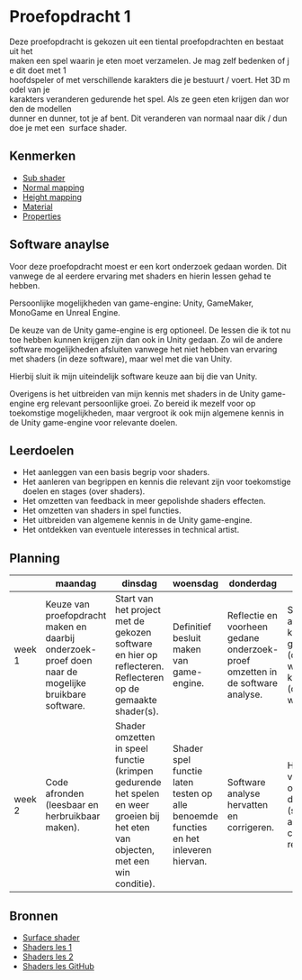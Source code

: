 # Proefopdracht 1

Deze proefopdracht is gekozen uit een tiental proefopdrachten en bestaat uit het maken een spel waarin je eten moet verzamelen. Je mag zelf bedenken of je dit doet met 1  hoofdspeler of met verschillende karakters die je bestuurt / voert. Het 3D model van je  karakters veranderen gedurende het spel. Als ze geen eten krijgen dan worden de modellen  dunner en dunner, tot je af bent. Dit veranderen van normaal naar dik / dun doe je met een  surface shader.

## Kenmerken

- [Sub shader](https://docs.unity3d.com/Manual/SL-SubShader.html)
- [Normal mapping](https://en.wikipedia.org/wiki/Normal_mapping)
- [Height mapping](https://en.wikipedia.org/wiki/Heightmap)
- [Material](https://docs.unity3d.com/ScriptReference/Material.html)
- [Properties](https://unity3d.com/learn/tutorials/topics/scripting/properties)

## Software anaylse

Voor deze proefopdracht moest er een kort onderzoek gedaan worden.
Dit vanwege de al eerdere ervaring met shaders en hierin lessen gehad te hebben.

Persoonlijke mogelijkheden van game-engine: Unity, GameMaker, MonoGame en Unreal Engine.

De keuze van de Unity game-engine is erg optioneel. De lessen die ik tot nu toe hebben kunnen krijgen zijn dan ook in Unity gedaan.
Zo wil de andere software mogelijkheden afsluiten vanwege het niet hebben van ervaring met shaders (in deze software), maar wel met die van Unity.

Hierbij sluit ik mijn uiteindelijk software keuze aan bij die van Unity.

Overigens is het uitbreiden van mijn kennis met shaders in de Unity game-engine erg relevant persoonlijke groei. Zo bereid ik mezelf voor op toekomstige mogelijkheden, maar
vergroot ik ook mijn algemene kennis in de Unity game-engine voor relevante doelen.

## Leerdoelen

- Het aanleggen van een basis begrip voor shaders.
- Het aanleren van begrippen en kennis die relevant zijn voor toekomstige doelen en stages (over shaders).
- Het omzetten van feedback in meer gepolishde shaders effecten.
- Het omzetten van shaders in spel functies.
- Het uitbreiden van algemene kennis in de Unity game-engine.
- Het ontdekken van eventuele interesses in technical artist.

## Planning

| | maandag | dinsdag | woensdag | donderdag | vrijdag |
| --- | --- | --- | --- | --- | --- |
|week 1 | Keuze van proefopdracht maken en daarbij onderzoek-proef doen naar de mogelijke bruikbare software. | Start van het project met de gekozen software en hier op reflecteren. Reflecteren op de gemaakte shader(s). | Definitief besluit maken van game-engine. | Reflectie en voorheen gedane onderzoek-proef omzetten in de software analyse. | Shader afronden (het kunnen groeien (dikker worden) en krimpen (dunner worden)).
|week 2 | Code afronden (leesbaar en herbruikbaar maken). | Shader omzetten in speel functie (krimpen gedurende het spelen en weer groeien bij het eten van objecten, met een win conditie). | Shader spel functie laten testen op alle benoemde functies en het inleveren hiervan.| Software analyse hervatten en corrigeren. | Het inleveren van de overige documentatie (software analyse, code en reflectie). |

## Bronnen

- [Surface shader](https://docs.unity3d.com/Manual/SL-SurfaceShaders.html)
- [Shaders les 1](http://staging.srcreview.com/#!/presentations/5bd9b45df169c64261805271)
- [Shaders les 2](http://staging.srcreview.com/#!/presentations/5be537a806df03062a7ee641)
- [Shaders les GitHub](https://github.com/BerendWeij/2018_gd3_shaders)
